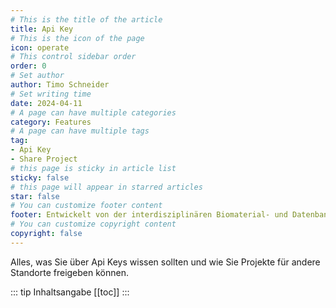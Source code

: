 ```yaml
---
# This is the title of the article
title: Api Key
# This is the icon of the page
icon: operate
# This control sidebar order
order: 0
# Set author
author: Timo Schneider
# Set writing time
date: 2024-04-11
# A page can have multiple categories
category: Features
# A page can have multiple tags
tag:
- Api Key
- Share Project
# this page is sticky in article list
sticky: false
# this page will appear in starred articles
star: false
# You can customize footer content
footer: Entwickelt von der interdisziplinären Biomaterial- und Datenbank Frankfurt (iBDF)
# You can customize copyright content
copyright: false
---
```


Alles, was Sie über Api Keys wissen sollten und wie Sie Projekte für andere Standorte freigeben können.

<!-- more -->
::: tip Inhaltsangabe
[[toc]]
:::

# 